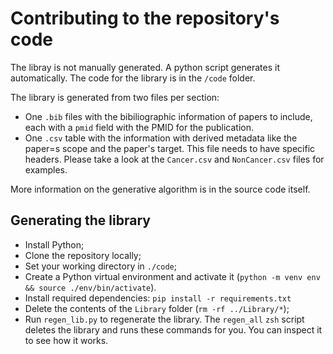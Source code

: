 # Contributing to the repository's code

The libray is not manually generated. A python script generates it automatically. The code for the library is in the `/code` folder.

The library is generated from two files per section:
- One `.bib` files with the bibiliographic information of papers to include, each with a `pmid` field with the PMID for the publication.
- One `.csv` table with the information with derived metadata like the paper=s scope and the paper's target. This file needs to have specific headers. Please take a look at the `Cancer.csv` and `NonCancer.csv` files for examples.

More information on the generative algorithm is in the source code itself.

## Generating the library
- Install Python;
- Clone the repository locally;
- Set your working directory in `./code`;
- Create a Python virtual environment and activate it (`python -m venv env && source ./env/bin/activate`).
- Install required dependencies: `pip install -r requirements.txt`
- Delete the contents of the `Library` folder (`rm -rf ../Library/*`);
- Run `regen_lib.py` to regenerate the library. The `regen_all` `zsh` script deletes the library and runs these commands for you. You can inspect it to see how it works.
